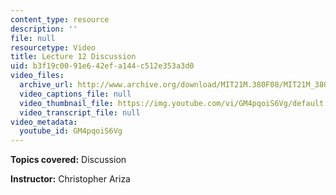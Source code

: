 ```yaml
---
content_type: resource
description: ''
file: null
resourcetype: Video
title: Lecture 12 Discussion
uid: b3f19c00-91e6-42ef-a144-c512e353a3d0
video_files:
  archive_url: http://www.archive.org/download/MIT21M.380F08/MIT21M_380F09_lec12d_300k.mp4
  video_captions_file: null
  video_thumbnail_file: https://img.youtube.com/vi/GM4pqoiS6Vg/default.jpg
  video_transcript_file: null
video_metadata:
  youtube_id: GM4pqoiS6Vg
---
```


**Topics covered:** Discussion

**Instructor:** Christopher Ariza